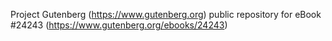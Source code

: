 Project Gutenberg (https://www.gutenberg.org) public repository for eBook #24243 (https://www.gutenberg.org/ebooks/24243)
